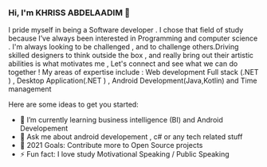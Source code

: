 ### Hi, I'm KHRISS ABDELAADIM 👋

I pride myself in being a Software developer . I chose that field of study because I’ve always been interested in Programming and computer science .
I'm always looking to be challenged , and to challenge others.Driving skilled designers to think outside the box , and really bring out their artistic abilities is what motivates me , Let's connect and see what we can do together !
My areas of expertise include :
Web development Full stack (.NET ) , Desktop Application(.NET ) , Android Development(Java,Kotlin) and Time management 


Here are some ideas to get you started:

- 🌱 I’m currently learning business intelligence (BI) and Android Developement
- 💬 Ask me about android developement , c# or any tech related stuff
- 🥅 2021 Goals: Contribute more to Open Source projects
- ⚡ Fun fact: I love study Motivational Speaking / Public Speaking

